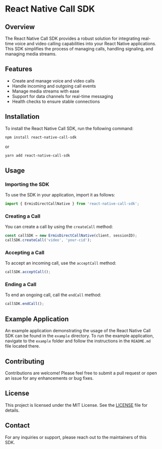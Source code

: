 # React Native Call SDK

## Overview

The React Native Call SDK provides a robust solution for integrating real-time voice and video calling capabilities into your React Native applications. This SDK simplifies the process of managing calls, handling signaling, and managing media streams.

## Features

- Create and manage voice and video calls
- Handle incoming and outgoing call events
- Manage media streams with ease
- Support for data channels for real-time messaging
- Health checks to ensure stable connections

## Installation

To install the React Native Call SDK, run the following command:

```bash
npm install react-native-call-sdk
```

or

```bash
yarn add react-native-call-sdk
```

## Usage

### Importing the SDK

To use the SDK in your application, import it as follows:

```typescript
import { ErmisDirectCallNative } from 'react-native-call-sdk';
```

### Creating a Call

You can create a call by using the `createCall` method:

```typescript
const callSDK = new ErmisDirectCallNative(client, sessionID);
callSDK.createCall('video', 'your-cid');
```

### Accepting a Call

To accept an incoming call, use the `acceptCall` method:

```typescript
callSDK.acceptCall();
```

### Ending a Call

To end an ongoing call, call the `endCall` method:

```typescript
callSDK.endCall();
```

## Example Application

An example application demonstrating the usage of the React Native Call SDK can be found in the `example` directory. To run the example application, navigate to the `example` folder and follow the instructions in the `README.md` file located there.

## Contributing

Contributions are welcome! Please feel free to submit a pull request or open an issue for any enhancements or bug fixes.

## License

This project is licensed under the MIT License. See the [LICENSE](LICENSE) file for details.

## Contact

For any inquiries or support, please reach out to the maintainers of this SDK.